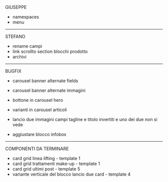 GIUSEPPE 
- namespaces
- menu



----------



STEFANO
- rename campi
- link scrollto section blocchi prodotto
- archivi



----------



BUGFIX
- carousel banner alternate fields
- carousel banner alternate immagini
- bottone in carousel hero
- varianti in carousel articoli

- lancio due immagini campi tagline e titolo invertiti e uno dei due non si vede
- aggiustare blocco infobox



----------



COMPONENTI DA TERMINARE
- card grid linea lifting - template 1
- card grid trattamenti make-up - template 1
- card grid ultimi post - template 5 
- variante verticale del blocco lancio due card - template 4
